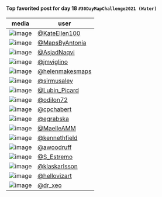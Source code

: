 #### Top favorited post for day 18 `#30DayMapChallenge2021 (Water)`

| media | user | 
|-------|------|
| ![image](../uploads/4f3be14e18565f3250ebc0729a8abc22/image.png) |[@KateEllen100](https://twitter.com/KateEllen100/status/1461429804083855362)| 
| ![image](../uploads/0ded86d774828f70e1b5d4cbe9291606/image.png) |[@MapsByAntonia](https://twitter.com/MapsByAntonia/status/1461243293535281154)| 
| ![image](../uploads/973b555e091bf9cb75bf4fd56aacde63/image.png) |[@AsjadNaqvi](https://twitter.com/AsjadNaqvi/status/1461328832380686341)| 
| ![image](../uploads/47b1225e2f399fe49e0b3e8ae4093bcb/image.png) |[@jmviglino](https://twitter.com/jmviglino/status/1461264228208287745)|
| ![image](../uploads/94e8e3231f448b1cba92a428f02c0146/image.png) |[@helenmakesmaps](https://twitter.com/helenmakesmaps/status/1461290605015937028)| 
| ![image](../uploads/a3bfdd1eb8a869f8a0b49997bda401f4/image.png) |[@sirmusaley](https://twitter.com/sirmusaley/status/1461349891091755019)| 
| ![image](../uploads/0498b46f2863cdeb25019d73fbcf56f2/image.png) |[@Lubin_Picard](https://twitter.com/Lubin_Picard/status/1461322671103303680)| 
| ![image](../uploads/ed836c4ac28c3a51f9e97133fa4a8751/image.png) |[@odilon72](https://twitter.com/odilon72/status/1461237427574616068)| 
| ![image](../uploads/f16d370eee54c33b7902aac6d17df4da/image.png) |[@cpchabert](https://twitter.com/cpchabert/status/1461379048328867852)| 
| ![image](../uploads/f946fa0471d12c3caca6bcc283f105df/image.png) |[@egrabska](https://twitter.com/egrabska/status/1461231921019691011)| 
| ![image](../uploads/bd5a04651a3a0ca83e0d59b88b71fcb4/image.png) |[@MaelleAMM](https://twitter.com/MaelleAMM/status/1330203598689628170)|
| ![image](../uploads/234c554d94300c6a8c1b212b55de2dea/image.png) |[@kennethfield](https://twitter.com/kennethfield/status/1461350330545754113)| 
| ![image](../uploads/999c66a829a186200bcb5cf9fd66e2e3/image.png) |[@awoodruff](https://twitter.com/awoodruff/status/1461328920431767556)| 
| ![image](../uploads/256be44359407fc99a3f07f334344a8e/image.png) |[@S_Estremo](https://twitter.com/S_Estremo/status/1461408868278308869)| 
| ![image](../uploads/ccd0366618a06b7664f8abbb685f0cd2/image.png) |[@klaskarlsson](https://twitter.com/klaskarlsson/status/1461236481230622724)| 
| ![image](../uploads/4294831c84ac82920cbc1991541ba188/image.png) |[@hellovizart](https://twitter.com/hellovizart/status/1461373198067511310)| 
| ![image](../uploads/f687ccd97e5ca4395892272410202a11/image.png) |[@dr_xeo](https://twitter.com/dr_xeo/status/1461372265011068933)| 
